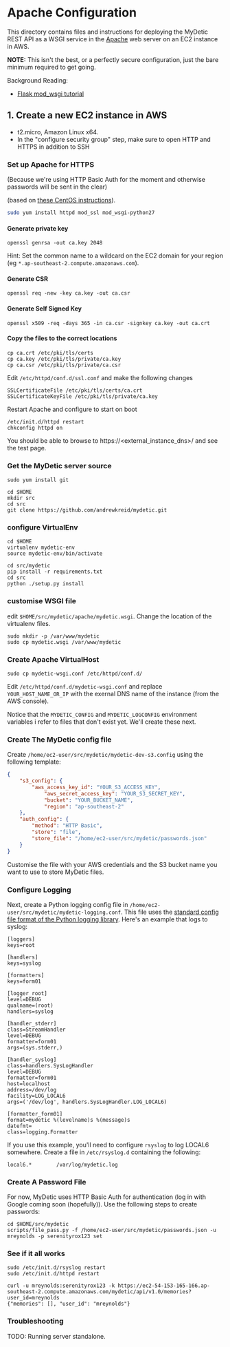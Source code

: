 # Apache Configuration

This directory contains files and instructions for deploying
the MyDetic REST API as a WSGI service in the [Apache](http://httpd.apache.org/)
web server on an EC2 instance in AWS.

**NOTE:** This isn't the best, or a perfectly secure configuration, just the bare minimum required to get going.

Background Reading:

* [Flask mod_wsgi tutorial](http://flask.pocoo.org/docs/0.10/deploying/mod_wsgi/)

## 1. Create a new EC2 instance in AWS

* t2.micro, Amazon Linux x64.
* In the "configure security group" step, make sure to open HTTP and HTTPS in addition to SSH

### Set up Apache for HTTPS

(Because we're using HTTP Basic Auth for the moment and otherwise passwords will be
sent in the clear)

(based on [these CentOS instructions](http://wiki.centos.org/HowTos/Https)).

```bash
sudo yum install httpd mod_ssl mod_wsgi-python27
```

#### Generate private key
```
openssl genrsa -out ca.key 2048
```

Hint: Set the common name to a wildcard on the EC2 domain for your region (eg `*.ap-southeast-2.compute.amazonaws.com`). 

#### Generate CSR
```
openssl req -new -key ca.key -out ca.csr
```

#### Generate Self Signed Key
```
openssl x509 -req -days 365 -in ca.csr -signkey ca.key -out ca.crt
```

#### Copy the files to the correct locations
```
cp ca.crt /etc/pki/tls/certs
cp ca.key /etc/pki/tls/private/ca.key
cp ca.csr /etc/pki/tls/private/ca.csr
```

Edit ```/etc/httpd/conf.d/ssl.conf``` and make the following changes

```
SSLCertificateFile /etc/pki/tls/certs/ca.crt
SSLCertificateKeyFile /etc/pki/tls/private/ca.key
```

Restart Apache and configure to start on boot
```
/etc/init.d/httpd restart
chkconfig httpd on
```

You should be able to browse to https://<external_instance_dns>/ and see the test
page.

### Get the MyDetic server source

```
sudo yum install git

cd $HOME
mkdir src
cd src
git clone https://github.com/andrewkreid/mydetic.git
```

### configure VirtualEnv

```
cd $HOME
virtualenv mydetic-env
source mydetic-env/bin/activate

cd src/mydetic
pip install -r requirements.txt
cd src
python ./setup.py install
```

### customise WSGI file

edit ```$HOME/src/mydetic/apache/mydetic.wsgi```. Change the location of the virtualenv files.

```
sudo mkdir -p /var/www/mydetic
sudo cp mydetic.wsgi /var/www/mydetic
```

### Create Apache VirtualHost

```
sudo cp mydetic-wsgi.conf /etc/httpd/conf.d/
```

Edit ```/etc/httpd/conf.d/mydetic-wsgi.conf``` and replace ```YOUR_HOST_NAME_OR_IP``` with the
exernal DNS name of the instance (from the AWS console).

Notice that the ```MYDETIC_CONFIG``` and ```MYDETIC_LOGCONFIG``` environment variables i
refer to files that don't exist yet. We'll create these next.

### Create The MyDetic config file

Create ```/home/ec2-user/src/mydetic/mydetic-dev-s3.config``` using the following template:

```json
{
    "s3_config": {
        "aws_access_key_id": "YOUR_S3_ACCESS_KEY",
            "aws_secret_access_key": "YOUR_S3_SECRET_KEY",
            "bucket": "YOUR_BUCKET_NAME",
            "region": "ap-southeast-2"
    },
    "auth_config": {
        "method": "HTTP Basic",
        "store": "file",
        "store_file": "/home/ec2-user/src/mydetic/passwords.json"
    }
}

```

Customise the file with your AWS credentials and the S3 bucket name you want to use to store
MyDetic files.

### Configure Logging

Next, create a Python logging config file in ```/home/ec2-user/src/mydetic/mydetic-logging.conf```.
This file uses the [standard config file format of the Python logging library](https://docs.python.org/2/library/logging.config.html#configuration-file-format). Here's an example that logs to syslog:

```
[loggers]
keys=root

[handlers]
keys=syslog

[formatters]
keys=form01

[logger_root]
level=DEBUG
qualname=(root)
handlers=syslog

[handler_stderr]
class=StreamHandler
level=DEBUG
formatter=form01
args=(sys.stderr,)

[handler_syslog]
class=handlers.SysLogHandler
level=DEBUG
formatter=form01
host=localhost
address=/dev/log
facility=LOG_LOCAL6
args=('/dev/log', handlers.SysLogHandler.LOG_LOCAL6)

[formatter_form01]
format=mydetic %(levelname)s %(message)s
datefmt=
class=logging.Formatter
```

If you use this example, you'll need to configure ```rsyslog``` to log LOCAL6 somewhere. Create
a file in ```/etc/rsyslog.d``` containing the following:

```
local6.*        /var/log/mydetic.log
```

### Create A Password File

For now, MyDetic uses HTTP Basic Auth for authentication (log in with Google coming soon 
(hopefully)). Use the following steps to create passwords:

```
cd $HOME/src/mydetic
scripts/file_pass.py -f /home/ec2-user/src/mydetic/passwords.json -u mreynolds -p serenityrox123 set
```

### See if it all works

```
sudo /etc/init.d/rsyslog restart
sudo /etc/init.d/httpd restart
```

```
curl -u mreynolds:serenityrox123 -k https://ec2-54-153-165-166.ap-southeast-2.compute.amazonaws.com/mydetic/api/v1.0/memories?user_id=mreynolds
{"memories": [], "user_id": "mreynolds"}
```


### Troubleshooting

TODO: Running server standalone.

